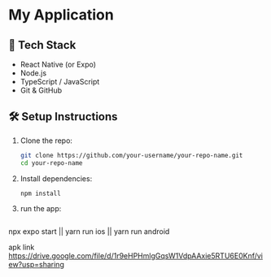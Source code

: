 # My Application

## 🚀 Tech Stack

- React Native (or Expo)
- Node.js
- TypeScript / JavaScript
- Git & GitHub

## 🛠️ Setup Instructions

1. Clone the repo:

   ```bash
   git clone https://github.com/your-username/your-repo-name.git
   cd your-repo-name

2. Install dependencies:

   ```bash
   npm install

3. run the app:

   ```bash
 npx expo start  || yarn run ios || yarn run android


 apk link 
 https://drive.google.com/file/d/1r9eHPHmlgGqsW1VdpAAxie5RTU6E0Knf/view?usp=sharing
